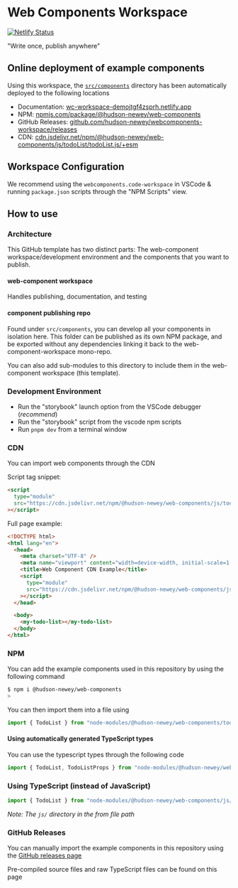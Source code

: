 # Web Components Workspace

[![Netlify Status](https://api.netlify.com/api/v1/badges/4cc663fa-d0c0-486b-b108-559ba35fb3ff/deploy-status)](https://app.netlify.com/sites/wc-workspace-demojtgf4zsprh/deploys)

"Write once, publish anywhere"

## Online deployment of example components

Using this workspace, the [`src/components`](/src/components/) directory has been automatically deployed to the following locations

- Documentation: [wc-workspace-demojtgf4zsprh.netlify.app](https://wc-workspace-demojtgf4zsprh.netlify.app)
- NPM: [npmjs.com/package/@hudson-newey/web-components](https://www.npmjs.com/package/@hudson-newey/web-components)
- GitHub Releases: [github.com/hudson-newey/webcomponents-workspace/releases](https://github.com/hudson-newey/webcomponents-workspace/releases)
- CDN: [cdn.jsdelivr.net/npm/@hudson-newey/web-components/js/todoList/todoList.js/+esm](https://cdn.jsdelivr.net/npm/@hudson-newey/web-components/js/todoList/todoList.js/+esm)

## Workspace Configuration

We recommend using the `webcomponents.code-workspace` in VSCode & running `package.json` scripts through the "NPM Scripts" view.

## How to use

### Architecture

This GitHub template has two distinct parts: The web-component workspace/development environment
and the components that you want to publish.

#### web-component workspace

Handles publishing, documentation, and testing

#### component publishing repo

Found under `src/components`, you can develop all your components in isolation here.
This folder can be published as its own NPM package, and be exported without any dependencies linking it back to the
web-component-workspace mono-repo.

You can also add sub-modules to this directory to include them in the web-component workspace (this template).

### Development Environment

- Run the "storybook" launch option from the VSCode debugger (_recommend_)
- Run the "storybook" script from the vscode npm scripts
- Run `pnpm dev` from a terminal window

### CDN

You can import web components through the CDN

Script tag snippet:

```html
<script
  type="module"
  src="https://cdn.jsdelivr.net/npm/@hudson-newey/web-components/js/todoList/todoList.js/+esm"
></script>
```

Full page example:

```html
<!DOCTYPE html>
<html lang="en">
  <head>
    <meta charset="UTF-8" />
    <meta name="viewport" content="width=device-width, initial-scale=1.0" />
    <title>Web Component CDN Example</title>
    <script
      type="module"
      src="https://cdn.jsdelivr.net/npm/@hudson-newey/web-components/js/todoList/todoList.js/+esm"
    ></script>
  </head>

  <body>
    <my-todo-list></my-todo-list>
  </body>
</html>
```

### NPM

You can add the example components used in this repository by using the following command

```sh
$ npm i @hudson-newey/web-components
>
```

You can then import them into a file using

```js
import { TodoList } from "node-modules/@hudson-newey/web-components/todoList";
```

#### Using automatically generated TypeScript types

You can use the typescript types through the following code

```ts
import { TodoList, TodoListProps } from "node-modules/@hudson-newey/webcomponents/@types/todoList";
```

### Using TypeScript (instead of JavaScript)

```js
import { TodoList } from "node-modules/@hudson-newey/web-components/js/todoList";
```

_Note: The `js/` directory in the from file path_

### GitHub Releases

You can manually import the example components in this repository using the [GitHub releases page](https://github.com/hudson-newey/webcomponents-workspace/releases)

Pre-compiled source files and raw TypeScript files can be found on this page
